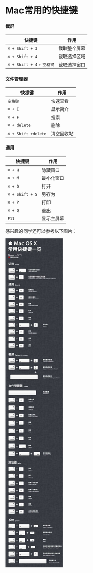 # Mac常用的快捷键

#### 截屏

快捷键                     | 作用
---------------------------|-------
`⌘ + Shift + 3`            | 截取整个屏幕
`⌘ + Shift + 4`            | 截取选择区域
`⌘ + Shift + 4` + `空格键` | 截取选择窗口

#### 文件管理器

快捷键              | 作用
--------------------|------
`空格键`            | 快速查看
`⌘ + I`             | 显示简介
`⌘ + F`             | 搜索
`⌘ + delete`        | 删除
`⌘ + Shift +delete` | 清空回收站

#### 通用

快捷键          | 作用
----------------|------
`⌘ + H`         | 隐藏窗口
`⌘ + M`         | 最小化窗口
`⌘ + O`         | 打开
`⌘ + Shift + S` | 另存为
`⌘ + P`         | 打印
`⌘ + Q`         | 退出
`F11`           | 显示主屏幕


感兴趣的同学还可以参考以下图片：

![Alt text](https://github.com/WangYuLue/pic_of_blog/blob/master/1802/4.jpg?raw=true)